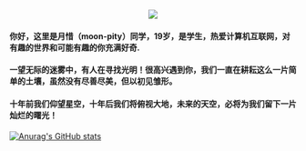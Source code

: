 <h1 align="center">
  <a href="https://mymonth.cn/">
    <img src="https://readme-typing-svg.herokuapp.com/?lines=嘻嘻嘻!;月惜同学祝您今天愉快!&center=true&size=27">
  </a>
</h1>

#### 你好，这里是月惜（moon-pity）同学，19岁，是学生，热爱计算机互联网，对有趣的世界和可能有趣的你充满好奇.

#### 一望无际的迷雾中，有人在寻找光明！很高兴遇到你，我们一直在耕耘这么一片简单的土壤，虽然没有尽善尽美，但以初见雏形。

#### 十年前我们仰望星空，十年后我们将俯视大地，未来的天空，必将为我们留下一片灿烂的曙光！

[![Anurag's GitHub stats](https://github-readme-stats.vercel.app/api?username=Monthpity)](https://github.com/anuraghazra/github-readme-stats)






